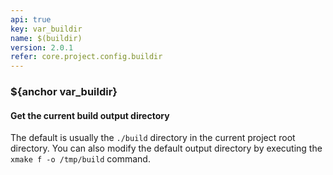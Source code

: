 ```yaml
---
api: true
key: var_buildir
name: $(buildir)
version: 2.0.1
refer: core.project.config.buildir
---
```


### ${anchor var_buildir}

#### Get the current build output directory

The default is usually the `./build` directory in the current project root directory. You can also modify the default output directory by executing the `xmake f -o /tmp/build` command.

